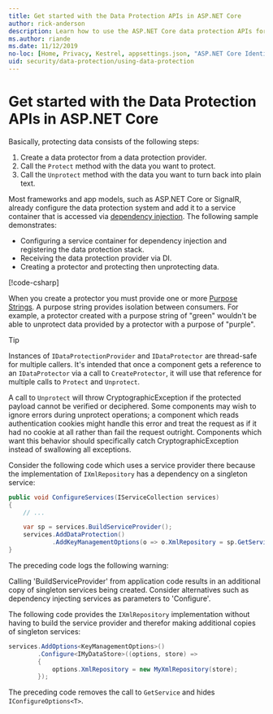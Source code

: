 ```yaml
---
title: Get started with the Data Protection APIs in ASP.NET Core
author: rick-anderson
description: Learn how to use the ASP.NET Core data protection APIs for protecting and unprotecting data in an app.
ms.author: riande
ms.date: 11/12/2019
no-loc: [Home, Privacy, Kestrel, appsettings.json, "ASP.NET Core Identity", cookie, Cookie, Blazor, "Blazor Server", "Blazor WebAssembly", "Identity", "Let's Encrypt", Razor, SignalR]
uid: security/data-protection/using-data-protection
---
```

# Get started with the Data Protection APIs in ASP.NET Core

<a name="security-data-protection-getting-started"></a>

Basically, protecting data consists of the following steps:

1. Create a data protector from a data protection provider.
1. Call the `Protect` method with the data you want to protect.
1. Call the `Unprotect` method with the data you want to turn back into plain text.

Most frameworks and app models, such as ASP.NET Core or SignalR, already configure the data protection system and add it to a service container that is accessed via [dependency injection](xref:fundamentals/dependency-injection). The following sample demonstrates:

* Configuring a service container for dependency injection and registering the data protection stack.
* Receiving the data protection provider via DI.
* Creating a protector and protecting then unprotecting data.

[!code-csharp[](../../security/data-protection/using-data-protection/samples/protectunprotect.cs?highlight=26,34,35,36,37,38,39,40)]

When you create a protector you must provide one or more [Purpose Strings](xref:security/data-protection/consumer-apis/purpose-strings). A purpose string provides isolation between consumers. For example, a protector created with a purpose string of "green" wouldn't be able to unprotect data provided by a protector with a purpose of "purple".

>[!TIP]
> Instances of `IDataProtectionProvider` and `IDataProtector` are thread-safe for multiple callers. It's intended that once a component gets a reference to an `IDataProtector` via a call to `CreateProtector`, it will use that reference for multiple calls to `Protect` and `Unprotect`.
>
>A call to `Unprotect` will throw CryptographicException if the protected payload cannot be verified or deciphered. Some components may wish to ignore errors during unprotect operations; a component which reads authentication cookies might handle this error and treat the request as if it had no cookie at all rather than fail the request outright. Components which want this behavior should specifically catch CryptographicException instead of swallowing all exceptions.

Consider the following code which uses a service provider there because the implementation of `IXmlRepository` has a dependency on a singleton service:

```csharp
public void ConfigureServices(IServiceCollection services)
{
    // ...

    var sp = services.BuildServiceProvider();
    services.AddDataProtection()
            .AddKeyManagementOptions(o => o.XmlRepository = sp.GetService<IXmlRepository>());
}
```

The preceding code logs the following warning:

  Calling 'BuildServiceProvider' from application code results in an additional copy of singleton services being created. Consider alternatives such as dependency injecting services as parameters to 'Configure'.

The following code provides the `IXmlRepository` implementation without having to build the service provider and therefor making additional copies of singleton services:

```csharp
services.AddOptions<KeyManagementOptions>()
        .Configure<IMyDataStore>((options, store) => 
        {
            options.XmlRepository = new MyXmlRepository(store);
        });
```

The preceding code removes the call to `GetService` and hides `IConfigureOptions<T>`.